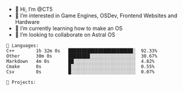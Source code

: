 - 👋 Hi, I’m @CT5
- 👀 I’m interested in Game Engines, OSDev, Frontend Websites and Hardware
- 🌱 I’m currently learning how to make an OS
- 💞️ I’m looking to collaborate on Astral OS

```text
💾 Languages:
C++        1h 32m 0s   ████████████████████████░  92.33%
Other      30m 0s      ████████░░░░░░░░░░░░░░░░░  30.67%
Markdown   4m 0s       ██░░░░░░░░░░░░░░░░░░░░░░░  4.82%
Cmake      0s          █░░░░░░░░░░░░░░░░░░░░░░░░  0.55%
Csv        0s          █░░░░░░░░░░░░░░░░░░░░░░░░  0.07%

💼 Projects:
```
<!---
Cherrytree56567/Cherrytree56567 is a ✨ special ✨ repository because its `README.md` (this file) appears on your GitHub profile.
You can click the Preview link to take a look at your changes. 
--->
